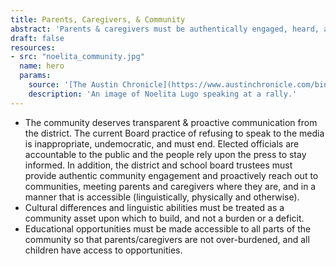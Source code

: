 ```yaml
---
title: Parents, Caregivers, & Community
abstract: 'Parents & caregivers must be authentically engaged, heard, and respected as the foremost experts on the needs of our children and schools.'
draft: false
resources:
- src: "noelita_community.jpg"
  name: hero
  params:
    source: '[The Austin Chronicle](https://www.austinchronicle.com/binary/26de/pols_feature30.jpg)'
    description: 'An image of Noelita Lugo speaking at a rally.'
---
```


* The community deserves transparent & proactive communication from the district. The current Board practice of refusing to speak to the media is inappropriate, undemocratic, and must end.  Elected officials are accountable to the public and the people rely upon the press to stay informed.  In addition, the district and school board trustees must provide authentic community engagement and proactively reach out to communities, meeting parents and caregivers where they are, and in a manner that is accessible (linguistically, physically and otherwise).
* Cultural differences and linguistic abilities must be treated as a community asset upon which to build, and not a burden or a deficit.
* Educational opportunities must be made accessible to all parts of the community so that parents/caregivers are not over-burdened, and all children have access to opportunities.  
